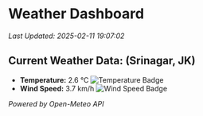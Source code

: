 
# Weather Dashboard

_Last Updated: 2025-02-11 19:07:02_

## Current Weather Data: (Srinagar, JK)
- **Temperature:** 2.6 °C ![Temperature Badge](https://img.shields.io/badge/Temperature-Low%20Temp-blue)
- **Wind Speed:** 3.7 km/h ![Wind Speed Badge](https://img.shields.io/badge/Wind%20Speed-Light%20Wind-blue)

*Powered by Open-Meteo API*
